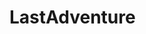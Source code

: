 # LastAdventure
[](https://github.com/illua1/LastAdventure/blob/main/Animations/Meny_Fon/Default/000.png)

